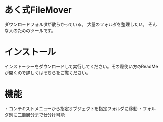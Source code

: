 # あく式FileMover
ダウンロードフォルダが散らかっている。
大量のフォルダを整理したい。
そんな人のためのツールです。
# インストール
インストーラーをダウンロードして実行してください。その際使い方のReadMeが開くので詳しくはそちらをご覧ください。
# 機能
・コンテキストメニューから指定オブジェクトを指定フォルダに移動
・フォルダ別に二階層分まで仕分け可能
